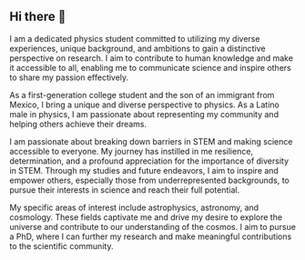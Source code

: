 ## Hi there 👋

I am a dedicated physics student committed to utilizing my diverse experiences, unique background, and ambitions to gain a distinctive perspective on research. I aim to contribute to human knowledge and make it accessible to all, enabling me to communicate science and inspire others to share my passion effectively.

As a first-generation college student and the son of an immigrant from Mexico, I bring a unique and diverse perspective to physics. As a Latino male in physics, I am passionate about representing my community and helping others achieve their dreams.

I am passionate about breaking down barriers in STEM and making science accessible to everyone. My journey has instilled in me resilience, determination, and a profound appreciation for the importance of diversity in STEM. Through my studies and future endeavors, I aim to inspire and empower others, especially those from underrepresented backgrounds, to pursue their interests in science and reach their full potential.

My specific areas of interest include astrophysics, astronomy, and cosmology. These fields captivate me and drive my desire to explore the universe and contribute to our understanding of the cosmos. I aim to pursue a PhD, where I can further my research and make meaningful contributions to the scientific community.

<!--
**Down2Derive/Down2Derive** is a ✨ _special_ ✨ repository because its `README.md` (this file) appears on your GitHub profile.

Here are some ideas to get you started:

- 🔭 I’m currently working on ...
- 🌱 I’m currently learning ...
- 👯 I’m looking to collaborate on ...
- 🤔 I’m looking for help with ...
- 💬 Ask me about ...
- 📫 How to reach me: ...
- 😄 Pronouns: ...
- ⚡ Fun fact: ...
-->
